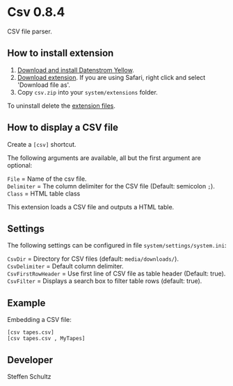 Csv 0.8.4
=========
CSV file parser.

## How to install extension

1. [Download and install Datenstrom Yellow](https://github.com/datenstrom/yellow/).
2. [Download extension](https://github.com/schulle4u/yellow-extensions-schulle4u/raw/master/zip/csv.zip). If you are using Safari, right click and select 'Download file as'.
3. Copy `csv.zip` into your `system/extensions` folder.

To uninstall delete the [extension files](extension.ini).

## How to display a CSV file

Create a `[csv]` shortcut. 

The following arguments are available, all but the first argument are optional:

`File` = Name of the csv file.   
`Delimiter` = The column delimiter for the CSV file (Default: semicolon `;`).   
`Class` = HTML table class

This extension loads a CSV file and outputs a HTML table. 

## Settings

The following settings can be configured in file `system/settings/system.ini`:

`CsvDir` = Directory for CSV files (default: `media/downloads/`).  
`CsvDelimiter` = Default column delimiter.   
`CsvFirstRowHeader` = Use first line of CSV file as table header (Default: true).  
`CsvFilter` = Displays a search box to filter table rows (default: true).

## Example

Embedding a CSV file:

    [csv tapes.csv]
    [csv tapes.csv , MyTapes]

## Developer

Steffen Schultz
